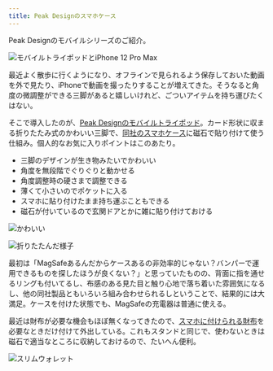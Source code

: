 ```yaml
---
title: Peak Designのスマホケース
---
```

Peak Designのモバイルシリーズのご紹介。

![](https://lh5.googleusercontent.com/7srqutSHN5oJcWGskYIWZW2U1XQHksXKi8WzM5uZnWzbnHOi8l99nn2hJUy2IcR-wXHvzvBmZ1xQ8i9OcMSwf0kiIy3yk0lEDK564Mo6QDgc7tca5CO35cTrTjs2TtrJDXp70qeia2vOTupe72hh2yAZHURVww4f_-9T0DMS7yOhAw25kKWeeqQ2H5X8 "モバイルトライポッドとiPhone 12 Pro Max")

最近よく散歩に行くようになり、オフラインで見られるよう保存しておいた動画を外で見たり、iPhoneで動画を撮ったりすることが増えてきた。そうなると角度の微調整ができる三脚があると嬉しいけれど、ごついアイテムを持ち運びたくはない。

そこで導入したのが、[Peak Designのモバイルトライポッド](https://www.amazon.co.jp/dp/B09FRZPLL3)。カード形状に収まる折りたたみ式のかわいい三脚で、[同社のスマホケース](https://www.amazon.co.jp/dp/B09FP3HP7Z?)に磁石で貼り付けて使う仕組み。個人的なお気に入りポイントはこのあたり。

*   三脚のデザインが生き物みたいでかわいい
*   角度を無段階でぐりぐりと動かせる
*   角度調整時の硬さまで調整できる
*   薄くて小さいのでポケットに入る
*   スマホに貼り付けたまま持ち運ぶこともできる
*   磁石が付いているので玄関ドアとかに雑に貼り付けておける

![](https://lh6.googleusercontent.com/eh0Rr7mO6tWD5j3nq9nWmm4oxuGc3FUUdQUGR4s3dxgrGWtfL3529K-dUVdxiwk50MUdTXfw6ElhD9LnR4_d_nftCVRj2gGSvPc-DkE8JQVAf2q_qcca9mTWIODzLRW16PLhM7IodRrATcb_LI71ltdScTaqSn8NIsGox9K82xh3yvcDoWG8ZAhDOwQy "かわいい")

![](https://lh5.googleusercontent.com/wPu0vUqDyu5dd1FtRmK3nlow02Qxh-SPnenbmBFbxOGsGm-kYaldPyho0yhh5Hk5N4fxYPfogSWsc1LtLzjBxrDSJzPnFDCQdf86iirvGO5GQJcdI-y5iq5pJHXe95OF-7LTtOy9bjOUrSKQlRsfFlOG55O3p0OtsGeREKSuRXSNz0FoU3OyOtwVe-Rq "折りたたんだ様子")

最初は「MagSafeあるんだからケースあるの非効率的じゃない？バンパーで運用できるものを探したほうが良くない？」と思っていたものの、背面に指を通せるリングも付いてるし、布感のある見た目と触り心地で落ち着いた雰囲気になるし、他の同社製品ともいろいろ組み合わせられるしということで、結果的には大満足。ケースを付けた状態でも、MagSafeの充電器は普通に使える。

最近は財布が必要な機会もほぼ無くなってきたので、[スマホに付けられる財布](https://www.amazon.co.jp/dp/B09FSGW671)を必要なときだけ付けて外出している。これもスタンドと同じで、使わないときは磁石で適当なところに収納しておけるので、たいへん便利。

![](https://lh3.googleusercontent.com/9ySYuMt25lSFhsphA2vLCjJvtkgoRWr4LD85tyBGctnczJauVjVFkoExEFt2TDk3GHNg-MH5P5ayE2spAHSdYeNsEoSqIRIT7qMBydhc4sOdWs2Udhs6TZXbTsyyOIT9eGmMCqfYQN-abl-Mu6dh8MQ2AnphEgXr0x00-SqDqU6LbuVjZ-EqapwU4Wl3 "スリムウォレット")
